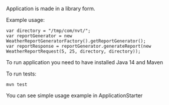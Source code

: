 Application is made in a library form. 

Example usage: 
```
var directory = "/tmp/com/nvt/";
var reportGenerator = new WeatherReportGeneratorFactory().getReportGenerator();
var reportResponse = reportGenerator.generateReport(new WeatherReportRequest(5, 25, directory, directory));
```

To run application you need to have installed Java 14 and Maven 

To run tests:
```
mvn test
```

You can see simple usage example in ApplicationStarter
